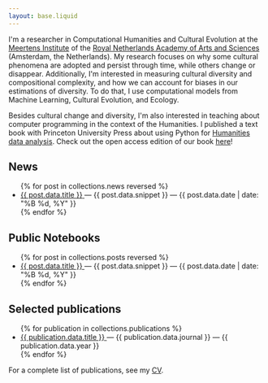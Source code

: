 ```yaml
---
layout: base.liquid
---
```


I'm a researcher in Computational Humanities and Cultural Evolution at the [Meertens
Institute](https://www.meertens.knaw.nl) of the [Royal Netherlands Academy of Arts and
Sciences](https://www.knaw.nl) (Amsterdam, the Netherlands). My research focuses on why
some cultural phenomena are adopted and persist through time, while others change or
disappear. Additionally, I'm interested in measuring cultural diversity and compositional
complexity, and how we can account for biases in our estimations of diversity. To do that,
I use computational models from Machine Learning, Cultural Evolution, and Ecology.

Besides cultural change and diversity, I'm also interested in teaching about computer
programming in the context of the Humanities. I published a text book with Princeton
University Press about using Python for [Humanities data
analysis](href="https://press.princeton.edu/books/hardcover/9780691172361/humanities-data-analysis).
Check out the open access edition of our book
[here](https://www.humanitiesdataanalysis.org)!

## News

<ul>
{% for post in collections.news reversed %}
  <li><a href="{{ post.url }}">
    <span class="post-link">{{ post.data.title }}</span>
  </a>
  — <span class="snippet">{{ post.data.snippet }}</span>
  — <time>{{ post.data.date | date: "%B %d, %Y" }}</time>
  </li>
{% endfor %}
</ul>


## Public Notebooks

<ul>
{% for post in collections.posts reversed %}
  <li><a href="{{ post.url }}">
    <span class="post-link">{{ post.data.title }}</span>
  </a>
  — <span class="snippet">{{ post.data.snippet }}</span>
  — <time>{{ post.data.date | date: "%B %d, %Y" }}</time>
  </li>
{% endfor %}
</ul>


## Selected publications

<ul>
{% for publication in collections.publications %}
  <li><a href="{{ publication.data.url }}">
    <span class="post-link">{{ publication.data.title }}</span>
  </a>
  — <span class="snippet">{{ publication.data.journal }}</span>
  — <time>{{ publication.data.year }}</time>
  </li>
{% endfor %}
</ul>

For a complete list of publications, see my
[CV](https://github.com/fbkarsdorp/fbkarsdorp.github.com/blob/master/static/cv.pdf). 

